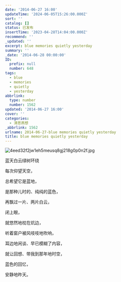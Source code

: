 ```yaml
---
date: '2014-06-27 16:00'
updateTime: '2024-06-05T15:26:00.000Z'
sort: ''
catalog: []
status: 已发布
insertTime: '2023-04-28T14:04:00.000Z'
recommend: ''
_updated: ''
excerpt: blue memories quietly yesterday
summary: ''
_date: '2014-06-28 00:00:00'
ID:
  prefix: null
  number: 648
tags:
  - blue
  - memories
  - quietly
  - yesterday
abbrlink:
  type: number
  number: 1562
updated: '2014-06-27 16:00'
cover: ''
categories:
  - 清思燕想
_abbrlink: 1562
urlname: 2014-06-27-blue memories quietly yesterday
title: blue memories quietly yesterday
---
```


![4eed32f2jw1eh5meusq8gj218g0p0n2f.jpg](https://image.bmqy.net/upload/85dbc64385971b0ff53a6ee684908137.jpg)


蓝天白云绿树环绕


每次仰望天空，


总希望它是蓝地，


是那种儿时的、纯纯的蓝色，


再飘过一片、两片白云，


闭上眼，


就悠然地枕在炕边，


听着窗户被风吱吱地吹响，


耳边地闲谈、早已模糊了内容，


就让回想、带我到那年地时空，


蓝色的回忆，


安静地昨天。

